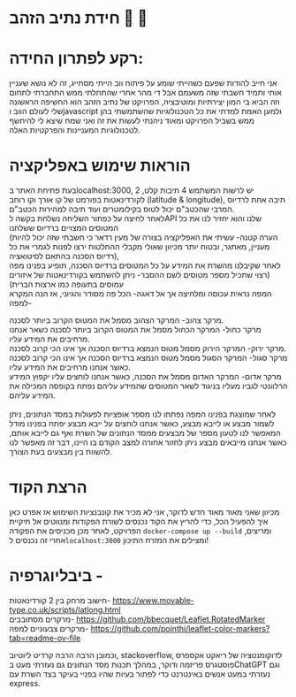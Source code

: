 # חידת נתיב הזהב 🎉 🥇

# רקע לפתרון החידה:
אני חייב להודות שפעם כשהייתי שומע על פיתוח ווב הייתי מסתייג, זה לא נושא שעניין אותי ותמיד חשבתי שזה משעמם אבל די מהר אחרי שהתחלתי ממש התחברתי לתחום וזה הביא בי המון יצירתיות ומוטיבציה, הפרויקט של נתיב הזהב הוא החשיפה הראשונה שלי לעולם הווב וjavascript ולמען האמת למדתי את כל הטכנולוגיות שהשתמשתי בהן ממש בשביל הפרויקט ומאוד ניהנתי לעשות את זה ואני שמח שיצא לי להיחשף לטכנולוגיות המעניינות והפרקטיות האלה.

# הוראות שימוש באפליקציה

בעת פתיחת האתר בlocalhost:3000, יש לרשות המשתמש 4 תיבות קלט, 2 לקורדינאטות בפורמט של קו אורך וקו רוחב (latitude & longitude), תיבה אחת לרדיוס המרבי שהכטב"ם יכול לטוס בקילומטרים ועוד תיבה למהירות הכטב"ם. <br/>
לאחר לחיצה על כפתור השליחה נשלחת בקשה לAPI שלנו והוא יחזיר לנו את כל המטוסים המצויים ברדיוס ששלחנו <br/>
(הערה קטנה- עשיתי את האפליקציה בצורה של מעין רדאר כי חשבתי שזה יכול להיות מעניין, מאתגר, ובטוח יותר מכיוון שאולי מקבלי ההחלטות ירצו לפנות לגמרי את כל רדיוס הסכנה בהתאם לסיטואציה), <br/>
לאחר שקיבלנו מהשרת את המידע על כל המטוסים ברדיוס הסכנה, תופיע בפנינו מפה (רצוי שתכיל מספר מטוסים לשם ההסבר- ניתן להשתמש בקורדינאטות של איזורים עמוסים בתעופה כמו ארצות הברית) <br/>
המפה נראית עכוסה ומלחיצה אך אל דאגה- הכל פה מסודר והגיוני, אז הנה המקרא למפה- <br/>

מרקר צהוב- המרקר הצהוב מסמל את המטוס הקרוב ביותר לסכנה. <br/> מרקר כחול- המרקר הכחול מסמל את המטוס הקרוב ביותר לסכנה כשאר אנחנו מרחיבים את המידע עליו. <br/> מרקר ירוק- המרקר הירוק מסמל מטוס הנמצא ברדיוס הסכנה אך אינו הכי קרוב לסכנה. <br/> מרקר סגול- המרקר הסגול מסמל מטוס הנמצא ברדיוס הסכנה אך אינו הכי קרוב לסכנה כאשר אנחנו מרחיבים את המידע עליו. <br/> מרקר אדום- המרקר האדום מסמל את הסכנה, כאשר אנחנו לוחצים עליו יקפוץ המידע הרלוונטי לגביו מעליו בניגוד לשאר המטוסים שהמידע עליהם נפתח בקופסה המכילה את המידע עליהם. </br> <br/> 
לאחר שמוצגת בפנינו המפה נפתחו לנו מספר אופציות לפעולות במסד הנתונים, ניתן לשמור מבצע או לייבא מבצע, כאשר אנחנו לוחצים על ייבא מבצע יפתח בפנינו מודל המאפשר לנו לטעון מספר של מבצעים ממסד הנתונים של השרת ואף גם לייבא אותם, כאשר אנחנו מייבאים מבצע ניתן לחזור אחורה למצב הקודם בו היינו, דבר זה מאפשר לנו להשוות בין מבצעים בעת הצורך.
<br/>
# הרצת הקוד
מכיוון שאני מאוד מאוד חדש לדוקר, אני לא מכיר את קונבנציות השימוש אז אפרט כאן איך להפעיל הכל, כדי להריץ את הקוד נכנסים לשורת הפקודות ומנווטים אל תיקיית הפרויקט, לאחר מכן מכניסים את הפקודה `docker-compose up --build` ומריצים, אחרי זה נכנסים ל`localhost:3000` ומצילים את המזרח התיכון!

# ביבליוגרפיה - <br/>
חישוב מרחק בין 2 קורדינאטות- https://www.movable-type.co.uk/scripts/latlong.html
<br/>
מרקרים מסתובבים- https://github.com/bbecquet/Leaflet.RotatedMarker
<br/>
מרקרים צבעוניים למפה- https://github.com/pointhi/leaflet-color-markers?tab=readme-ov-file
<br/>

וכמובן הרבה הרבה קרדיט ליוטיוב, stackoverflow, לדוקומנטציה של ריאקט אקספרס פוסטגרס פריזמה ודוקר, במהלך תכנות מסד הנתונים גם נעזרתי מעט בChatGPT וגם נעזרתי במעט אנשים באינטרנט כדי לפתור בעיות שהיו בפניי בעיקר בצד השרת עם express.
